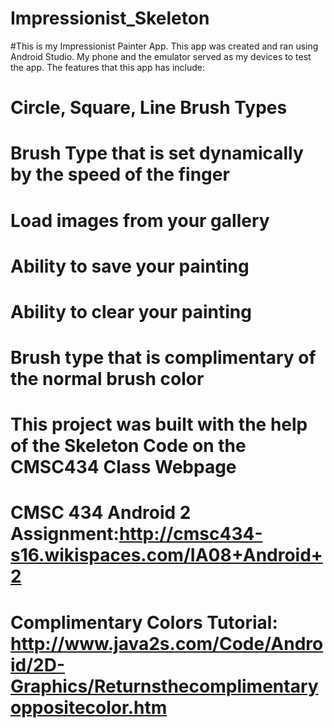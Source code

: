 # Impressionist_Skeleton

#This is my Impressionist Painter App. This app was created and ran using Android Studio. My phone and the emulator served as my devices to test the app.  The features that this app has include:
# Circle, Square, Line Brush Types
# Brush Type that is set dynamically by the speed of the finger
# Load images from your gallery
# Ability to save your painting
# Ability to clear your painting
# Brush type that is complimentary of the normal brush color
  
# This project was built with the help of the Skeleton Code on the CMSC434 Class Webpage
  
# CMSC 434 Android 2 Assignment:http://cmsc434-s16.wikispaces.com/IA08+Android+2
# Complimentary Colors Tutorial: http://www.java2s.com/Code/Android/2D-Graphics/Returnsthecomplimentaryoppositecolor.htm
  
  
